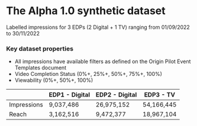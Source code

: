 # The Alpha 1.0 synthetic dataset

Labelled impressions for 3 EDPs (2 Digital + 1 TV) ranging from 01/09/2022 to 30/11/2022

### Key dataset properties
* All impressions have available filters as defined on the Origin Pilot Event Templates document
* Video Completion Status (0%+, 25%+, 50%+, 75%+, 100%)
* Viewability (0%+, 50%+, 100%)



| | EDP1 - Digital | EDP2 - Digital | EDP3 - TV |
|-|-|-|-|
| Impressions |  9,037,486 | 26,975,152 | 54,166,445 |
| Reach | 3,162,516 | 9,472,377 | 18,967,104 |
